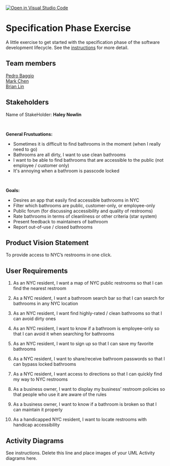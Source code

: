 [![Open in Visual Studio Code](https://classroom.github.com/assets/open-in-vscode-c66648af7eb3fe8bc4f294546bfd86ef473780cde1dea487d3c4ff354943c9ae.svg)](https://classroom.github.com/online_ide?assignment_repo_id=8554001&assignment_repo_type=AssignmentRepo)
# Specification Phase Exercise

A little exercise to get started with the specification phase of the software development lifecycle. See the [instructions](instructions.md) for more detail.

## Team members

[Pedro Baggio](https://github.com/Jignifs) \
[Mark Chen](https://github.com/markizenlee) \
[Brian Lin](https://github.com/blin007)

## Stakeholders


Name of StakeHolder: **Haley Nowlin**

<br />

**General Frustuations:** 

* Sometimes it is difficult to find bathrooms in the moment (when I really need to go)
* Bathrooms are all dirty, I want to use clean bathrooms
* I want to be able to find bathrooms that are accessible to the public (not employee / customer only)
* It's annoying when a bathroom is passcode locked

<br />

**Goals:**
* Desires an app that easily find accessible bathrooms in NYC
* Filter which bathrooms are public, customer-only, or employee-only
* Public forum (for discussing accessibility and quality of restrooms)
* Rate bathrooms in terms of cleanliness or other criteria (star system)
* Present feedback to maintainers of bathroom
* Report out-of-use / closed bathrooms




## Product Vision Statement

To provide access to NYC’s restrooms in one click.

## User Requirements

1. As an NYC resident, I want a map of NYC public restrooms so that I can find the nearest restroom
   
2. As a NYC resident, I want a bathroom search bar so that I can search for bathrooms in any NYC location
   
3. As an NYC resident, I want find highly-rated / clean bathrooms so that I can avoid dirty ones

4. As an NYC resident, I want to know if a bathroom is employee-only so that I can avoid it when searching for bathrooms

5. As an NYC resident, I want to sign up so that I can save my favorite bathrooms

6. As a NYC resident, I want to share/receive bathroom passwords so that I can bypass locked bathrooms

7. As a NYC resident, I want access to directions so that I can quickly find my way to NYC restrooms

8. As a business owner, I want to display my business’ restroom policies so that people who use it are aware of the rules

9.  As a business owner, I want to know if a bathroom is broken so that I can maintain it properly

10. As a handicapped NYC resident, I want to locate restrooms with handicap accessibility

## Activity Diagrams

See instructions. Delete this line and place images of your UML Activity diagrams here.
